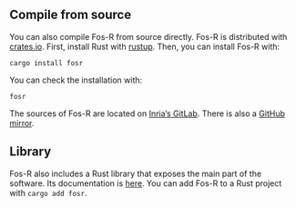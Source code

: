 ## Compile from source

You can also compile Fos-R from source directly. Fos-R is distributed with [crates.io](https://crates.io/crates/fosr). First, install Rust with [rustup](https://rustup.rs/). Then, you can install Fos-R with:

`cargo install fosr`

You can check the installation with:

`fosr`

The sources of Fos-R are located on [Inria’s GitLab](https://gitlab.inria.fr/pirat-public/Fos-R). There is also a [GitHub mirror](https://github.com/Fos-R/Fos-R).

## Library

Fos-R also includes a Rust library that exposes the main part of the software. Its documentation is [here](doc/fosr/all.html). You can add Fos-R to a Rust project with `cargo add fosr`.
